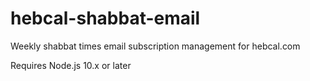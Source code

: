 # hebcal-shabbat-email
Weekly shabbat times email subscription management for hebcal.com

Requires Node.js 10.x or later

